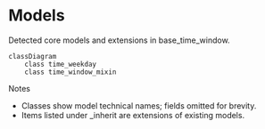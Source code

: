 # Models

Detected core models and extensions in base_time_window.

```mermaid
classDiagram
    class time_weekday
    class time_window_mixin
```

Notes
- Classes show model technical names; fields omitted for brevity.
- Items listed under _inherit are extensions of existing models.
